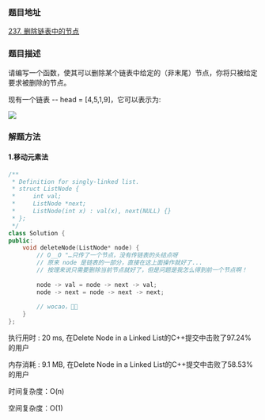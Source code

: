 ### 题目地址
[237. 删除链表中的节点](https://leetcode-cn.com/problems/delete-node-in-a-linked-list/)
### 题目描述
请编写一个函数，使其可以删除某个链表中给定的（非末尾）节点，你将只被给定要求被删除的节点。

现有一个链表 -- head = [4,5,1,9]，它可以表示为:

![](https://assets.leetcode-cn.com/aliyun-lc-upload/uploads/2019/01/19/237_example.png)

### 解题方法
#### 1.移动元素法
```C++
/**
 * Definition for singly-linked list.
 * struct ListNode {
 *     int val;
 *     ListNode *next;
 *     ListNode(int x) : val(x), next(NULL) {}
 * };
 */
class Solution {
public:
    void deleteNode(ListNode* node) {
        // O__O "…只传了一个节点，没有传链表的头结点呀
        // 原来 node 是链表的一部分，直接在这上面操作就好了...
        // 按理来说只需要删除当前节点就好了，但是问题是我怎么得到前一个节点啊！
        
        node -> val = node -> next -> val;
        node -> next = node -> next -> next;
        
        // wocao，🐂🍺
    }
};
```

执行用时 : 20 ms, 在Delete Node in a Linked List的C++提交中击败了97.24% 的用户

内存消耗 : 9.1 MB, 在Delete Node in a Linked List的C++提交中击败了58.53% 的用户

时间复杂度：O(n)

空间复杂度：O(1)